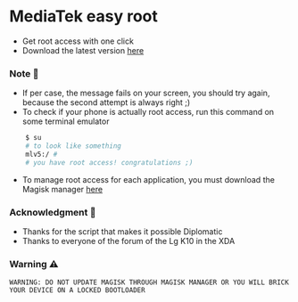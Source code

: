 # MediaTek easy root
- Get root access with one click
- Download the latest version [here](https://github.com/JunioJsv/mediatek-easy-root/releases/latest)
### Note :memo:
- If per case, the message fails on your screen, you should try again, because the second attempt is always right ;)
- To check if your phone is actually root access, run this command on some terminal emulator
```sh
    $ su
    # to look like something
    mlv5:/ #
    # you have root access! congratulations ;)
````
- To manage root access for each application, you must download the Magisk manager [here](https://magiskmanager.com/)

### Acknowledgment :handshake:
- Thanks for the script that makes it possible Diplomatic
- Thanks to everyone of the forum of the Lg K10 in the XDA

### Warning :warning:
    WARNING: DO NOT UPDATE MAGISK THROUGH MAGISK MANAGER OR YOU WILL BRICK YOUR DEVICE ON A LOCKED BOOTLOADER

